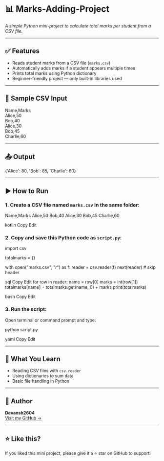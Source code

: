 # 📊 Marks-Adding-Project

*A simple Python mini-project to calculate total marks per student from a CSV file.*

---

## ✅ Features

- Reads student marks from a CSV file (`marks.csv`)
- Automatically adds marks if a student appears multiple times
- Prints total marks using Python dictionary
- Beginner-friendly project — only built-in libraries used

---

## 📁 Sample CSV Input

Name,Marks  
Alice,50  
Bob,40  
Alice,30  
Bob,45  
Charlie,60

---

## 📤 Output

{'Alice': 80, 'Bob': 85, 'Charlie': 60}

---

## ▶️ How to Run

### 1. Create a CSV file named `marks.csv` in the same folder:

Name,Marks
Alice,50
Bob,40
Alice,30
Bob,45
Charlie,60

kotlin
Copy
Edit

### 2. Copy and save this Python code as `script.py`:

import csv

totalmarks = {}

with open("marks.csv", "r") as f:
reader = csv.reader(f)
next(reader) # skip header

sql
Copy
Edit
for row in reader:
    name = row[0]
    marks = int(row[1])
    totalmarks[name] = totalmarks.get(name, 0) + marks
print(totalmarks)

bash
Copy
Edit

### 3. Run the script:

Open terminal or command prompt and type:

python script.py

yaml
Copy
Edit

---

## 🧠 What You Learn

- Reading CSV files with `csv.reader`
- Using dictionaries to sum data
- Basic file handling in Python

---

## 🙌 Author

**Devansh2604**  
[Visit my GitHub →](https://github.com/devansh2604)

---

## ⭐ Like this?

If you liked this mini project, please give it a ⭐ star on GitHub to support!

